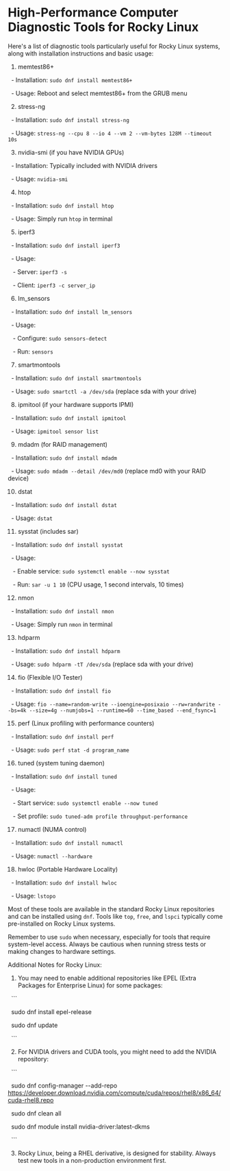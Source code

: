 # High-Performance Computer Diagnostic Tools for Rocky Linux

  

Here's a list of diagnostic tools particularly useful for Rocky Linux systems, along with installation instructions and basic usage:

  

1. memtest86+

  - Installation: `sudo dnf install memtest86+`

  - Usage: Reboot and select memtest86+ from the GRUB menu

  

2. stress-ng

  - Installation: `sudo dnf install stress-ng`

  - Usage: `stress-ng --cpu 8 --io 4 --vm 2 --vm-bytes 128M --timeout 10s`

  

3. nvidia-smi (if you have NVIDIA GPUs)

  - Installation: Typically included with NVIDIA drivers

  - Usage: `nvidia-smi`

  

4. htop

  - Installation: `sudo dnf install htop`

  - Usage: Simply run `htop` in terminal

  

5. iperf3

  - Installation: `sudo dnf install iperf3`

  - Usage: 

   - Server: `iperf3 -s`

   - Client: `iperf3 -c server_ip`

  

6. lm_sensors

  - Installation: `sudo dnf install lm_sensors`

  - Usage: 

   - Configure: `sudo sensors-detect`

   - Run: `sensors`

  

7. smartmontools

  - Installation: `sudo dnf install smartmontools`

  - Usage: `sudo smartctl -a /dev/sda` (replace sda with your drive)

  

8. ipmitool (if your hardware supports IPMI)

  - Installation: `sudo dnf install ipmitool`

  - Usage: `ipmitool sensor list`

  

9. mdadm (for RAID management)

  - Installation: `sudo dnf install mdadm`

  - Usage: `sudo mdadm --detail /dev/md0` (replace md0 with your RAID device)

  

10. dstat

  - Installation: `sudo dnf install dstat`

  - Usage: `dstat`

  

11. sysstat (includes sar)

  - Installation: `sudo dnf install sysstat`

  - Usage: 

   - Enable service: `sudo systemctl enable --now sysstat`

   - Run: `sar -u 1 10` (CPU usage, 1 second intervals, 10 times)

  

12. nmon

  - Installation: `sudo dnf install nmon`

  - Usage: Simply run `nmon` in terminal

  

13. hdparm

  - Installation: `sudo dnf install hdparm`

  - Usage: `sudo hdparm -tT /dev/sda` (replace sda with your drive)

  

14. fio (Flexible I/O Tester)

  - Installation: `sudo dnf install fio`

  - Usage: `fio --name=random-write --ioengine=posixaio --rw=randwrite --bs=4k --size=4g --numjobs=1 --runtime=60 --time_based --end_fsync=1`

  

15. perf (Linux profiling with performance counters)

  - Installation: `sudo dnf install perf`

  - Usage: `sudo perf stat -d program_name`

  

16. tuned (system tuning daemon)

  - Installation: `sudo dnf install tuned`

  - Usage:

   - Start service: `sudo systemctl enable --now tuned`

   - Set profile: `sudo tuned-adm profile throughput-performance`

  

17. numactl (NUMA control)

  - Installation: `sudo dnf install numactl`

  - Usage: `numactl --hardware`

  

18. hwloc (Portable Hardware Locality)

  - Installation: `sudo dnf install hwloc`

  - Usage: `lstopo`

  

Most of these tools are available in the standard Rocky Linux repositories and can be installed using `dnf`. Tools like `top`, `free`, and `lspci` typically come pre-installed on Rocky Linux systems.

  

Remember to use `sudo` when necessary, especially for tools that require system-level access. Always be cautious when running stress tests or making changes to hardware settings.

  

Additional Notes for Rocky Linux:

1. You may need to enable additional repositories like EPEL (Extra Packages for Enterprise Linux) for some packages:

  ```

  sudo dnf install epel-release

  sudo dnf update

  ```

2. For NVIDIA drivers and CUDA tools, you might need to add the NVIDIA repository:

  ```

  sudo dnf config-manager --add-repo https://developer.download.nvidia.com/compute/cuda/repos/rhel8/x86_64/cuda-rhel8.repo

  sudo dnf clean all

  sudo dnf module install nvidia-driver:latest-dkms

  ```

3. Rocky Linux, being a RHEL derivative, is designed for stability. Always test new tools in a non-production environment first.